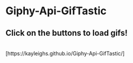 # Giphy-Api-GifTastic

## Click on the buttons to load gifs!
<br>
[https://kayleighs.github.io/Giphy-Api-GifTastic/]